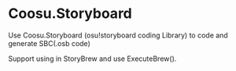 # Coosu.Storyboard
Use Coosu.Storyboard (osu!storyboard coding Library) to code and generate SBC(.osb code)

Support using in StoryBrew and use ExecuteBrew().
